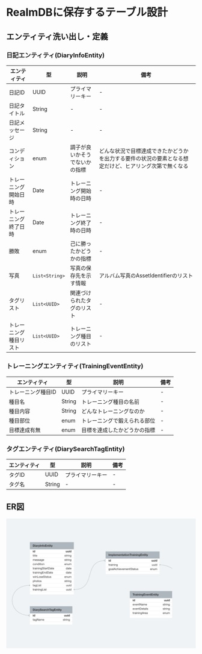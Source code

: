# RealmDBに保存するテーブル設計

## エンティティ洗い出し・定義

### 日記エンティティ(DiaryInfoEntity)
エンティティ | 型 | 説明 | 備考
--- | --- | --- | ---
日記ID | UUID | プライマリーキー | -
日記タイトル | String | - | -
日記メッセージ | String	| -	| -
コンディション | enum | 調子が良いかそうでないかの指標 | どんな状況で目標達成できたかどうかを出力する要件の状況の要素となる想定だけど、ヒアリング次第で無くなる
トレーニング開始日時 | Date | トレーニング開始時の日時 | -
トレーニング終了日時 | Date | トレーニング終了時の日時 | -
勝敗 | enum | 己に勝ったかどうかの指標 | -
写真 | `List<String>` | 写真の保存先を示す情報 | アルバム写真のAssetIdentifierのリスト
タグリスト | `List<UUID>` | 関連づけられたタグのリスト | -
トレーニング種目リスト | `List<UUID>` | トレーニング種目のリスト | -

### トレーニングエンティティ(TrainingEventEntity)
エンティティ | 型 | 説明 | 備考
--- | --- | --- | ---
トレーニング種目ID	| UUID | プライマリーキー | -
種目名	| String | トレーニング種目の名前 | - | -
種目内容 | String | どんなトレーニングなのか | - 
種目部位 | enum | トレーニングで鍛えられる部位 | -
目標達成有無 | enum | 目標を達成したかどうかの指標 | -

### タグエンティティ(DiarySearchTagEntity)
エンティティ | 型 | 説明 | 備考
--- | --- | --- | ---
タグID | UUID | プライマリーキー | -	
タグ名 | String | - | -

## ER図
![ER図](png/akira-diary-realm-db_ER_%20figure.png)

